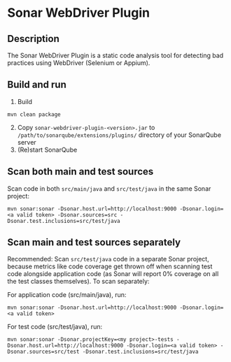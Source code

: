 # Sonar WebDriver Plugin

## Description
The Sonar WebDriver Plugin is a static code analysis tool for detecting bad practices using WebDriver (Selenium or Appium).

## Build and run
1. Build
```
mvn clean package
```
2. Copy `sonar-webdriver-plugin-<version>.jar` to `/path/to/sonarqube/extensions/plugins/` directory of your SonarQube server
3. (Re)start SonarQube

## Scan both main and test sources
Scan code in both `src/main/java` and `src/test/java` in the same Sonar project:
```
mvn sonar:sonar -Dsonar.host.url=http://localhost:9000 -Dsonar.login=<a valid token> -Dsonar.sources=src -Dsonar.test.inclusions=src/test/java
```
## Scan main and test sources separately
Recommended: Scan `src/test/java` code in a separate Sonar project, because metrics like code coverage get thrown off when scanning test code alongside application code (as Sonar will report 0% coverage on all the test classes themselves). To scan separately:

For application code (src/main/java), run:
```
mvn sonar:sonar -Dsonar.host.url=http://localhost:9000 -Dsonar.login=<a valid token>
```

For test code (src/test/java), run:
```
mvn sonar:sonar -Dsonar.projectKey=<my project>-tests -Dsonar.host.url=http://localhost:9000 -Dsonar.login=<a valid token> -Dsonar.sources=src/test -Dsonar.test.inclusions=src/test/java
```
